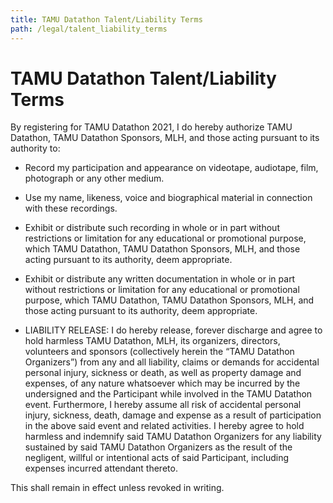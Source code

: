 ```yaml
---
title: TAMU Datathon Talent/Liability Terms
path: /legal/talent_liability_terms
---
```


# TAMU Datathon Talent/Liability Terms

By registering for TAMU Datathon 2021, I do hereby authorize TAMU Datathon, TAMU Datathon Sponsors, MLH, and those acting pursuant to its authority to:

* Record my participation and appearance on videotape, audiotape, film, photograph or any other medium.

* Use my name, likeness, voice and biographical material in connection with these recordings.

* Exhibit or distribute such recording in whole or in part without restrictions or limitation for any educational or promotional purpose, which TAMU Datathon, TAMU Datathon Sponsors, MLH, and those acting pursuant to its authority, deem appropriate.

* Exhibit or distribute any written documentation in whole or in part without restrictions or limitation for any educational or promotional purpose, which TAMU Datathon, TAMU Datathon Sponsors, MLH, and those acting pursuant to its authority, deem appropriate.

* LIABILITY RELEASE: I do hereby release, forever discharge and agree to hold harmless TAMU Datathon, MLH, its organizers, directors, volunteers and sponsors (collectively herein the “TAMU Datathon Organizers”) from any and all liability, claims or demands for accidental personal injury, sickness or death, as well as property damage and expenses, of any nature whatsoever which may be incurred by the undersigned and the Participant while involved in the
TAMU Datathon event. Furthermore, I hereby assume all risk of accidental personal injury, sickness, death, damage and expense as a result of participation in the above said event and related activities. I hereby agree to hold harmless and indemnify said TAMU Datathon Organizers for any liability sustained by said TAMU Datathon Organizers as the result of the negligent, willful or intentional acts of said Participant, including expenses incurred attendant thereto.

This shall remain in effect unless revoked in writing.
